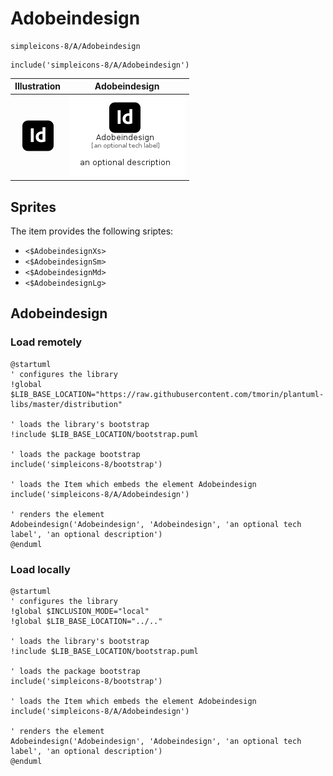 # Adobeindesign


```text
simpleicons-8/A/Adobeindesign
```

```text
include('simpleicons-8/A/Adobeindesign')
```



| Illustration | Adobeindesign |
| :---: | :---: |
| ![illustration for Illustration](../../simpleicons-8/A/Adobeindesign.png) | ![illustration for Adobeindesign](../../simpleicons-8/A/Adobeindesign.Local.png) |



## Sprites
The item provides the following sriptes:

- `<$AdobeindesignXs>`
- `<$AdobeindesignSm>`
- `<$AdobeindesignMd>`
- `<$AdobeindesignLg>`





## Adobeindesign

### Load remotely
```plantuml
@startuml
' configures the library
!global $LIB_BASE_LOCATION="https://raw.githubusercontent.com/tmorin/plantuml-libs/master/distribution"

' loads the library's bootstrap
!include $LIB_BASE_LOCATION/bootstrap.puml

' loads the package bootstrap
include('simpleicons-8/bootstrap')

' loads the Item which embeds the element Adobeindesign
include('simpleicons-8/A/Adobeindesign')

' renders the element
Adobeindesign('Adobeindesign', 'Adobeindesign', 'an optional tech label', 'an optional description')
@enduml
```

### Load locally
```plantuml
@startuml
' configures the library
!global $INCLUSION_MODE="local"
!global $LIB_BASE_LOCATION="../.."

' loads the library's bootstrap
!include $LIB_BASE_LOCATION/bootstrap.puml

' loads the package bootstrap
include('simpleicons-8/bootstrap')

' loads the Item which embeds the element Adobeindesign
include('simpleicons-8/A/Adobeindesign')

' renders the element
Adobeindesign('Adobeindesign', 'Adobeindesign', 'an optional tech label', 'an optional description')
@enduml
```

